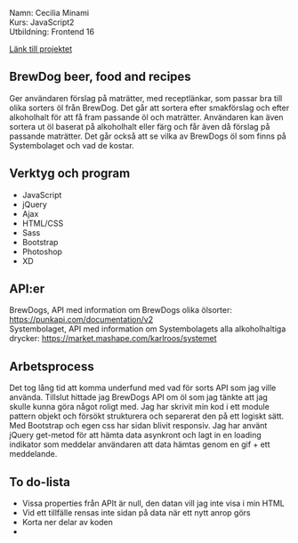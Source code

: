 Namn: Cecilia Minami  
Kurs: JavaScript2  
Utbildning: Frontend 16

[Länk till projektet](https://cillami.github.io/biiru/index.html)

## BrewDog beer, food and recipes

Ger användaren förslag på maträtter, med receptlänkar, som passar bra till olika sorters öl från BrewDog. 
Det går att sortera efter smakförslag och efter alkoholhalt för att få fram passande öl och maträtter. Användaren kan även sortera ut öl baserat på alkoholhalt eller färg och får även då förslag på passande maträtter. Det går också att se vilka av BrewDogs öl som finns på Systembolaget och vad de kostar. 

## Verktyg och program
* JavaScript
* jQuery 
* Ajax
* HTML/CSS 
* Sass
* Bootstrap
* Photoshop
* XD

## API:er

BrewDogs, API med information om BrewDogs olika ölsorter: https://punkapi.com/documentation/v2  
Systembolaget, API med information om Systembolagets alla alkoholhaltiga drycker: https://market.mashape.com/karlroos/systemet

## Arbetsprocess

Det tog lång tid att komma underfund med vad för sorts API som jag ville använda. Tillslut hittade jag BrewDogs API om öl som jag tänkte att jag skulle kunna göra något roligt med. Jag har skrivit min kod i ett module pattern objekt och försökt strukturera och separerat den på ett logiskt sätt. Med Bootstrap och egen css har sidan blivit responsiv. Jag har använt jQuery get-metod för att hämta data asynkront och lagt in en loading indikator som meddelar användaren att data hämtas genom en gif + ett meddelande. 

## To do-lista
* Vissa properties från APIt är null, den datan vill jag inte visa i min HTML
* Vid ett tillfälle rensas inte sidan på data när ett nytt anrop görs
* Korta ner delar av koden
* 

